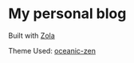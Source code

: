 # My personal blog

Built with [Zola](https://www.getzola.org/)

Theme Used: [oceanic-zen](https://github.com/barlog-m/oceanic-zen)
